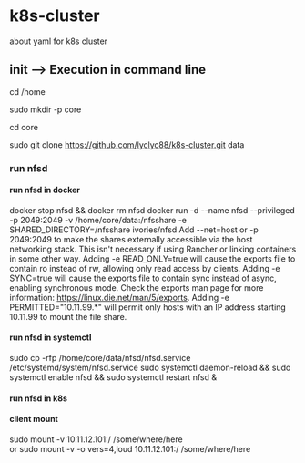 # k8s-cluster
about yaml for k8s cluster 


## init --> Execution in command line
cd /home 

sudo mkdir -p core 

cd core

sudo git clone https://github.com/lyclyc88/k8s-cluster.git data

### run nfsd 
#### run nfsd in docker
docker stop nfsd && docker rm nfsd
docker run -d --name nfsd --privileged  -p 2049:2049 -v /home/core/data:/nfsshare  -e SHARED_DIRECTORY=/nfsshare  ivories/nfsd
Add --net=host or -p 2049:2049 to make the shares externally accessible via the host networking stack. This isn't necessary if using Rancher or linking containers in some other way.
Adding -e READ_ONLY=true will cause the exports file to contain ro instead of rw, allowing only read access by clients.
Adding -e SYNC=true will cause the exports file to contain sync instead of async, enabling synchronous mode. Check the exports man page for more information: https://linux.die.net/man/5/exports.
Adding -e PERMITTED="10.11.99.*" will permit only hosts with an IP address starting 10.11.99 to mount the file share.

#### run nfsd in systemctl
sudo cp -rfp /home/core/data/nfsd/nfsd.service /etc/systemd/system/nfsd.service
sudo systemctl daemon-reload && sudo systemctl enable nfsd && sudo systemctl restart nfsd &

#### run nfsd in k8s


#### client mount 
sudo mount -v 10.11.12.101:/ /some/where/here  
or 
sudo mount -v -o vers=4,loud 10.11.12.101:/ /some/where/here










